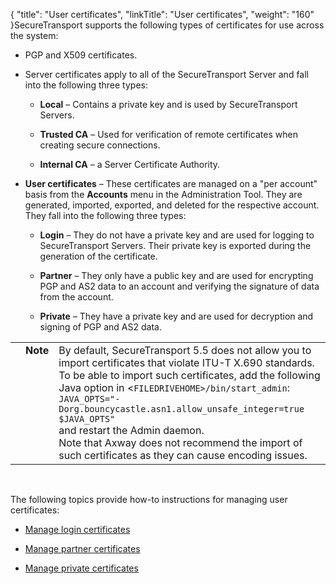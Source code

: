 {
    "title": "User certificates",
    "linkTitle": "User certificates",
    "weight": "160"
}SecureTransport supports the following types of certificates for use across the system:

-   PGP and X509 certificates.
-   Server certificates apply to all of the SecureTransport Server and fall into the following three types:
    -   **Local** – Contains a private key and is used by SecureTransport Servers.
    -   **Trusted CA** – Used for verification of remote certificates when creating secure connections.
    -   **Internal CA** – a Server Certificate Authority.
-   **User certificates** – These certificates are managed on a "per account" basis from the **Accounts** menu in the Administration Tool. They are generated, imported, exported, and deleted for the respective account. They fall into the following three types:
    -   **Login** – They do not have a private key and are used for logging to SecureTransport Servers. Their private key is exported during the generation of the certificate.
    -   **Partner** – They only have a public key and are used for encrypting PGP and AS2 data to an account and verifying the signature of data from the account.
    -   **Private** – They have a private key and are used for decryption and signing of PGP and AS2 data.

<table cellpadding="0" cellspacing="0">
   <col/>
   <col/>
   <col/>
      <tr>
         <td valign="top">         </td>
         <td valign="top"><span><b>Note</b></span>
         </td>
         <td data-mc-autonum="&lt;b&gt;Note&lt;/b&gt;" valign="top">By default, <span>SecureTransport</span> <span>5.5</span> does not allow you to  import  certificates that violate ITU-T X.690 standards. To be able to import such certificates, add the following Java option in &lt;<code>FILEDRIVEHOME&gt;/bin/start_admin</code>: <br/><code>JAVA_OPTS="-Dorg.bouncycastle.asn1.allow_unsafe_integer=true $JAVA_OPTS"</code> <br/>and restart the Admin daemon.<br/>Note that Axway does not recommend the import of such certificates as they can cause encoding issues.          </td>
      </tr>
</table>

 

The following topics provide how-to instructions for managing user certificates:

-   [Manage login certificates](t_st_usercertificates)
-   [Manage partner certificates](manage-user-partner-certificates)
-   [Manage private certificates](manage-user-private-certificates)
